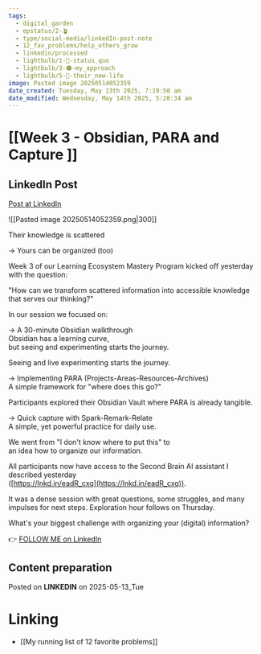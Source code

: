 ```yaml
---
tags:
  - digital_garden
  - epstatus/2-🪴
  - type/social-media/linkedIn-post-note
  - 12_fav_problems/help_others_grow
  - linkedin/processed
  - lightbulb/1-🔴-status_quo
  - lightbulb/3-🟠-my_approach
  - lightbulb/5-🔵-their_new-life
image: Pasted image 20250514052359
date_created: Tuesday, May 13th 2025, 7:19:50 am
date_modified: Wednesday, May 14th 2025, 5:28:34 am
---
```

# [[Week 3 - Obsidian, PARA and Capture ]]
## LinkedIn Post
[Post at LinkedIn](https://www.linkedin.com/posts/sebastiankamilli_their-knowledge-is-scattered-yours-can-activity-7327936018282692608-LA2n?utm_source=share&utm_medium=member_desktop&rcm=ACoAAA1M1pkBgWCYPhT45EpfLiHzViQqRWNCIv4)

![[Pasted image 20250514052359.png|300]]

Their knowledge is scattered  
  
→ Yours can be organized (too)  
  
Week 3 of our Learning Ecosystem Mastery Program kicked off yesterday with the question:  
  
"How can we transform scattered information into accessible knowledge that serves our thinking?"  
  
In our session we focused on:  
  
→ A 30-minute Obsidian walkthrough  
Obsidian has a learning curve,  
but seeing and experimenting starts the journey.  
  
Seeing and live experimenting starts the journey.  
  
→ Implementing PARA (Projects-Areas-Resources-Archives)  
A simple framework for "where does this go?"  
  
Participants explored their Obsidian Vault where PARA is already tangible.  
  
→ Quick capture with Spark-Remark-Relate  
A simple, yet powerful practice for daily use.  
  
We went from "I don't know where to put this" to  
an idea how to organize our information.  
  
All participants now have access to the Second Brain AI assistant I described yesterday  
([https://lnkd.in/eadR_cxq](https://lnkd.in/eadR_cxq)).  
  
It was a dense session with great questions, some struggles, and many impulses for next steps. Exploration hour follows on Thursday.  

What's your biggest challenge with organizing your (digital) information?

👉 [FOLLOW ME on LinkedIn](https://www.linkedin.com/comm/mynetwork/discovery-see-all?usecase=PEOPLE_FOLLOWS&followMember=sebastiankamilli)

## Content preparation

Posted on **LINKEDIN** on 2025-05-13_Tue
# Linking
+ [[My running list of 12 favorite problems]]